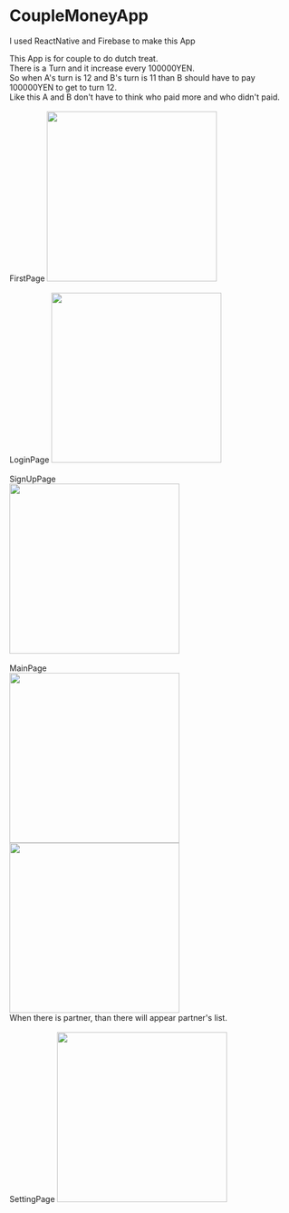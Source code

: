 # CoupleMoneyApp

I used ReactNative and Firebase to make this App<br>

This App is for couple to do dutch treat. <br>
There is a Turn and it increase every 100000YEN.<br>
So when A's turn is 12 and B's turn is 11 than B should have to pay 100000YEN to get to turn 12. <br>
Like this A and B don't have to think who paid more and who didn't paid. <br>
<br>
FirstPage
<img src="https://user-images.githubusercontent.com/54884167/108518227-a9784c80-730b-11eb-93c4-737d0d890dd7.png" width="300">
<br><br>
LoginPage
<img src="https://user-images.githubusercontent.com/54884167/108517382-b2b4e980-730a-11eb-8b5f-4564d54c5490.png" width="300">
<br><br>
SignUpPage<br>
<img src="https://user-images.githubusercontent.com/54884167/108517994-703fdc80-730b-11eb-91fa-35a493ea760c.png" width="300">
<br><br>
MainPage<br>
<img src="https://user-images.githubusercontent.com/54884167/108517904-530b0e00-730b-11eb-85b1-17e52f8bbb76.png" width="300"><br>
<img src="https://user-images.githubusercontent.com/54884167/108518386-d75d9100-730b-11eb-92c6-cb00d84d3087.png" width="300"><br>
When there is partner, than there will appear partner's list.<br><br>
SettingPage
<img src="https://user-images.githubusercontent.com/54884167/108518355-cd3b9280-730b-11eb-9572-76455d20dcec.png" width="300">
